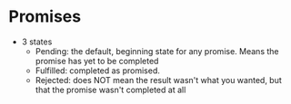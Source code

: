 # Promises

- 3 states
  - Pending: the default, beginning state for any promise. Means the promise has yet to be completed
  - Fulfilled: completed as promised.
  - Rejected: does NOT mean the result wasn't what you wanted, but that the promise wasn't completed at all

